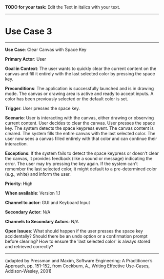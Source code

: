 **TODO for your task:** Edit the Text in italics with your text.

<hr>

# Use Case 3

<hr>

**Use Case**: Clear Canvas with Space Key

**Primary Actor**: User

**Goal in Context**: The user wants to quickly clear the current content on the canvas and fill it entirely with the last selected color by pressing the space key.

**Preconditions**: The application is successfully launched and is in drawing mode. The canvas or drawing area is active and ready to accept inputs. A color has been previously selected or the default color is set.

**Trigger**: User presses the space key.
  
**Scenario**: User is interacting with the canvas, either drawing or observing current content.
User decides to clear the canvas.
User presses the space key.
The system detects the space keypress event.
The canvas content is cleared.
The system fills the entire canvas with the last selected color.
The user now sees a canvas filled entirely with that color and can continue their interaction.
 
**Exceptions**: If the system fails to detect the space keypress or doesn't clear the canvas, it provides feedback (like a sound or message) indicating the error. The user may try pressing the key again. If the system can't remember the last selected color, it might default to a pre-determined color (e.g., white) and inform the user.

**Priority**: High

**When available**: Version 1.1 

**Channel to actor**: GUI and Keyboard Input

**Secondary Actor**: N/A

**Channels to Secondary Actors**: N/A

**Open Issues**: What should happen if the user presses the space key accidentally? Should there be an undo option or a confirmation prompt before clearing? How to ensure the 'last selected color' is always stored and retrieved correctly?

<hr>



(adapted by Pressman and Maxim, Software Engineering: A Practitioner’s Approach, pp. 151-152, from Cockburn,
A., Writing Effective Use-Cases, Addison-Wesley, 2001)
